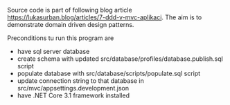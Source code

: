 Source code is part of following blog article https://lukasurban.blog/articles/7-ddd-v-mvc-aplikaci. The aim is to demonstrate domain driven design patterns.

Preconditions tu run this program are

* have sql server database
* create schema with updated src/database/profiles/database.publish.sql script
* populate database with src/database/scripts/populate.sql script
* update connection string to that database in src/mvc/appsettings.development.json
* have .NET Core 3.1 framework installed
